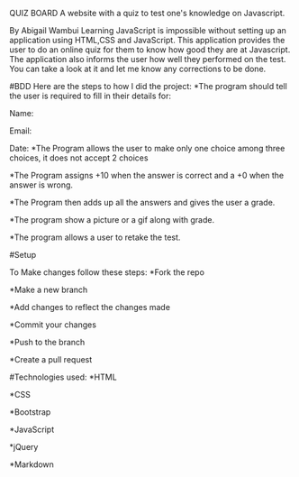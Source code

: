QUIZ BOARD
A website with a quiz to test one's knowledge on Javascript.

By Abigail Wambui
Learning JavaScript is impossible without setting up an application using HTML,CSS and JavaScript.
This application provides the user to do an online quiz for them to know how good they are at Javascript.
The application also informs the user how well they performed on the test.
You can take a look at it and let me know any corrections to be done.

#BDD
Here are the steps to how I did the project:
*The program should tell the user is required to fill in their details for:

Name:

Email:

Date:
*The Program allows the user to make only one choice among three choices, it does not accept 2 choices

*The Program assigns +10 when the answer is correct and a +0 when the answer is wrong.

*The Program then adds up all the answers and gives the user a grade.

*The program show a picture or a gif along with grade.

*The program allows a user to retake the test.

#Setup

To Make changes follow these steps:
*Fork the repo

*Make a new branch

*Add changes to reflect the changes made

*Commit your changes

*Push to the branch

*Create a pull request

#Technologies used:
*HTML

*CSS

*Bootstrap

*JavaScript

*jQuery

*Markdown
